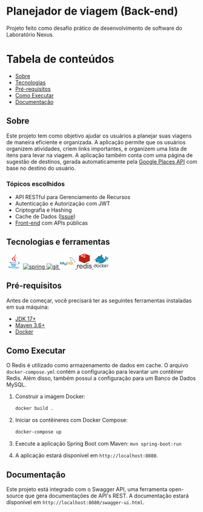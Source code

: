 # Planejador de viagem (Back-end)

Projeto feito como desafio prático de desenvolvimento de software do Laboratório Nexus.

Tabela de conteúdos
=================  
<!--ts-->  

* [Sobre](#sobre)
* [Tecnologias](#tecnologias-e-ferramentas)
* [Pré-requisitos](#pré-requisitos)
* [Como Executar](#como-executar)
* [Documentação](#documentação)

<!--te-->  

## Sobre

Este projeto tem como objetivo ajudar os usuários a planejar suas viagens de maneira eficiente e organizada. A aplicação permite que os usuários organizem atividades, criem links importantes, e organizem uma lista de itens para levar na viagem. A aplicação também conta com uma página de sugestão de destinos, gerada automaticamente pela [Google Places API](https://developers.google.com/maps/documentation/javascript/places) com base no destino do usuário.

### Tópicos escolhidos

* API RESTful para Gerenciamento de Recursos
* Autenticação e Autorização com JWT
* Criptografia e Hashing
* Cache de Dados ([Issue](https://github.com/nathalia-nobrega/path-planner-back/issues/1))
* [Front-end](https://github.com/nathalia-nobrega/path-planner-front) com APIs públicas




## Tecnologias e ferramentas

<p> <a href="https://www.java.com" target="_blank" rel="noreferrer"> <img src="https://raw.githubusercontent.com/devicons/devicon/master/icons/java/java-original.svg" alt="java" width="40" height="40"/></a> <a href="https://spring.io/" target="_blank" rel="noreferrer"> <img src="https://www.vectorlogo.zone/logos/springio/springio-icon.svg" alt="spring" width="40" height="40"/> </a> <a href="https://maven.apache.org/" target="_blank" rel="noreferrer"> <img src="https://raw.githubusercontent.com/actions/starter-workflows/main/icons/maven.svg" alt="git" width="40" height="40"/> </a> <a href="https://www.mysql.com" target="_blank" rel="noreferrer"> <img src="https://raw.githubusercontent.com/devicons/devicon/master/icons/mysql/mysql-original-wordmark.svg" alt="mysql" width="40" height="40"/> </a>
<a href="https://redis.io/" target="_blank" rel="noreferrer"> <img src="https://raw.githubusercontent.com/devicons/devicon/master/icons/redis/redis-original-wordmark.svg" alt="redis" width="40" height="40"/> </a>
<a href="https://www.docker.com/" target="_blank" rel="noreferrer"> <img src="https://raw.githubusercontent.com/devicons/devicon/master/icons/docker/docker-original-wordmark.svg" alt="docker" width="40" height="40"/> </a>
</p>  

## Pré-requisitos

Antes de começar, você precisará ter as seguintes ferramentas instaladas em sua máquina:

- [JDK 17+](https://www.oracle.com/java/technologies/javase-jdk17-downloads.html)
- [Maven 3.6+](https://maven.apache.org/download.cgi)
- [Docker](https://www.docker.com/get-started)


## Como Executar

O Redis é utilizado como armazenamento de dados em cache. O arquivo `docker-compose.yml` contém a configuração para levantar um contêiner Redis. Além disso, também possui a configuração para um Banco de Dados MySQL.


1. Construir a imagem Docker:

    ```bash
    docker build .
    ```

2. Iniciar os contêineres com Docker Compose:

    ```bash
    docker-compose up
    ```
3. Execute a aplicação Spring Boot com Maven: ```mvn spring-boot:run ```


4. A aplicação estará disponível em `http://localhost:8080`.

## Documentação

Este projeto está integrado com o Swagger API, uma ferramenta open-source que gera documentações de API's REST. A documentação estará disponível em `http://localhost:8080/swagger-ui.html`.

